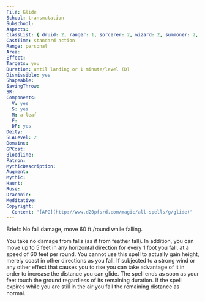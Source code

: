 ```yaml
---
File: Glide
School: transmutation
Subschool: 
Aspects: 
ClassList: { druid: 2, ranger: 1, sorcerer: 2, wizard: 2, summoner: 2, unchained summoner: 2, witch: 2, shaman: 2, occultist: 2, psychic: 2 }
CastTime: standard action
Range: personal
Area: 
Effect: 
Targets: you
Duration: until landing or 1 minute/level (D)
Dismissible: yes
Shapeable: 
SavingThrow: 
SR: 
Components:
  V: yes
  S: yes
  M: a leaf
  F: 
  DF: yes
Deity: 
SLALevel: 2
Domains: 
GPCost: 
Bloodline: 
Patron: 
MythicDescription: 
Augment: 
Mythic: 
Haunt: 
Ruse: 
Draconic: 
Meditative: 
Copyright:
  Content: "[APG](http://www.d20pfsrd.com/magic/all-spells/g/glide)"
---
```

Brief:: No fall damage, move 60 ft./round while falling.

You take no damage from falls (as if from feather fall). In addition, you can move up to 5 feet in any horizontal direction for every 1 foot you fall, at a speed of 60 feet per round. You cannot use this spell to actually gain height, merely coast in other directions as you fall. If subjected to a strong wind or any other effect that causes you to rise you can take advantage of it in order to increase the distance you can glide. The spell ends as soon as your feet touch the ground regardless of its remaining duration. If the spell expires while you are still in the air you fall the remaining distance as normal.
